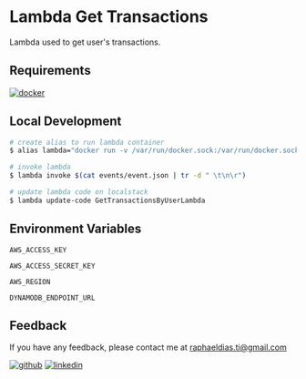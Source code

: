 # Lambda Get Transactions

Lambda used to get user's transactions.

## Requirements

[![docker](https://img.shields.io/badge/Docker-2CA5E0?style=for-the-badge&logo=docker&logoColor=white)](https://www.docker.com/)


## Local Development

```bash
# create alias to run lambda container
$ alias lambda="docker run -v /var/run/docker.sock:/var/run/docker.sock -v $(pwd)/lambda:/lambda --net=host raphaelbh/lambda"

# invoke lambda 
$ lambda invoke $(cat events/event.json | tr -d " \t\n\r")

# update lambda code on localstack
$ lambda update-code GetTransactionsByUserLambda
```

## Environment Variables
`AWS_ACCESS_KEY`

`AWS_ACCESS_SECRET_KEY`

`AWS_REGION`

`DYNAMODB_ENDPOINT_URL`


## Feedback

If you have any feedback, please contact me at raphaeldias.ti@gmail.com

[![github](https://img.shields.io/badge/GitHub-100000?style=for-the-badge&logo=github&logoColor=white)](https://github.com/raphaelbh)
[![linkedin](https://img.shields.io/badge/LinkedIn-0077B5?style=for-the-badge&logo=linkedin&logoColor=white)](https://www.linkedin.com/in/raphaelbh/)